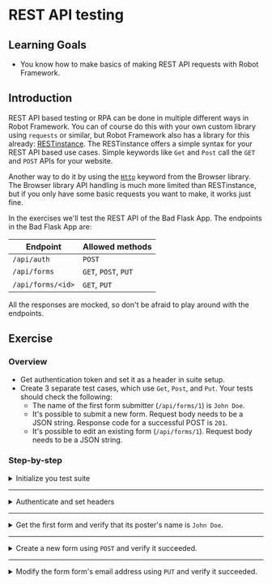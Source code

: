 # REST API testing

## Learning Goals

- You know how to make basics of making REST API requests with Robot Framework.

## Introduction

REST API based testing or RPA can be done in multiple different ways in Robot Framework.
You can of course do this with your own custom library using `requests`
or similar, but Robot Framework also has a library for this already:
[RESTinstance](https://asyrjasalo.github.io/RESTinstance/). The RESTinstance offers
a simple syntax for your REST API based use cases. Simple keywords like `Get` and `Post` call the
`GET` and `POST` APIs for your website.

Another way to do it by using the [`Http`](https://marketsquare.github.io/robotframework-browser/Browser.html#Http) keyword from the Browser library.
The Browser library API handling is much more limited than RESTinstance, but if you only have some basic
requests you want to make, it works just fine.

In the exercises we'll test the REST API of the Bad Flask App. The endpoints in the Bad Flask App
are:

| Endpoint | Allowed methods |
| --- | --- |
| `/api/auth` | `POST` |
| `/api/forms` | `GET`, `POST`, `PUT` |
| `/api/forms/<id>` | `GET`, `PUT` |

All the responses are mocked, so don't be afraid to play around with the endpoints.

## Exercise

### Overview

- Get authentication token and set it as a header in suite setup.
- Create 3 separate test cases, which use `Get`, `Post`, and `Put`. Your tests
should check the following:
  - The name of the first form submitter (`/api/forms/1`) is `John Doe`.
  - It's possible to submit a new form. Request body needs to be a JSON string. Response code for a
  successful POST is `201`.
  - It's possible to edit an existing form (`/api/forms/1`). Request body needs to be a JSON string.

### Step-by-step

<details>
  <summary>Initialize you test suite</summary>

In this exercise we're not going to write very sophisticated Robot Framework, meaning
that we're going to do very simple test cases without doing a resource file separately.
In our `tests` folder, we have a file called `api.robot`. Let's open that up.

> The file resources `../resources/bad_flask_app.robot`. That import is only used with `Browser`
> library. If you're the exercises with `RESTinstance`, the import can be safely ignored. Running the
> suite with an empty resource file will log a warning, but will not affect the outcome of the exercise.

<details>
  <summary>RESTinstance</summary>

We're going to use the RESTinstance library, so we need to import `REST` into our `Settings`
table. RESTinstance requires a URL with the library import to initialize the library to do
queries against that server. We'll test the REST API of the Bad Flask App.
The server is running in `http://localhost:5000`, so let's initialize the library import with that URL.

- Add a library import for `REST` in your `Settings` table.
- Add `http://localhost:5000` as an argument for your library import.

</details> <!-- RESTinstance -->

<details>
  <summary>Browser</summary>

We're going to use the Browser library, so need to import it into our `Settings` table in our resource file.
We'll test the REST API of the Bad Flask App. In order to do that, we're going to need a new browser.
From the Browser library documentation we see that there's two possible keywords for this: `New Browser` and
`New Page`. `New Browser` allows us to specify a browser and whether we want to use headless more or not
along with a bunch of other configurations and `New Page` just opens a new tab on our browser to a URL we
specify. Since we're just using REST API backend, we don't need to see a browser, so we can call `New Page`
directly.

> There's also `Open Browser`, but that's only intended to be used for quick debugging and not for production
> use, so we're not going to use that here.

- Add a library import for `Browser` in your `Settings` table to `bad_flask_app.robot` resource file.
  - (Optional) Also add the import to your `api.robot` test suite file.

Let's create ourselves our first keyword and let's call it `Open Browser To Our Application`. In here, we want
to open our browser to Bad Flask App and verify the page is opened before continuing. We'll use `New Page` to
open our browser in headless mode. The server is running in `http://localhost:5000`, so we'll give that
as a parameter to our `New Page` call.

- Create a new keyword `Open Browser To Our Application` to your resource file.
- Add `New Page` with the parameter `http://localhost:5000` to your keyword.

To verify the page load is complete, we can use `Get Title` to assert
the website title is `Bad Flask App`. Browser library has builtin waiting for all it's keywords, so we don't
need to wait for the page to load before asserting the title. Browser library support Python-like validations
so we can use syntax like `Get Title    ==    Bad Flask App` directly.

> As we're also going to use keywords from Browser library directly in our test suite file, it's best to
> also import `Browser` there. It's not strictly necessary and the tests will work just as fine without it,
> but it allows you to quickly see which libraries your files depend upon without trusting that "some" file
> will resource it eventually.

- Verify that the title is `Bad Flask App`.

As we want our browser to open immediately as our tests begin, let's add it as our suite setup in our
test suite.

- Add `Open Browser To Our Application` as your `Suite Setup` in your test suite file.

</details> <!-- Browser -->

> :bulb: If you're running your server with Docker, you might need to use the Docker-machine's
> IP address instead of `localhost`. You can find the docker-machine IP address by using
> `docker inspect <container_name>`.

</details> <!-- Initialize your test suite -->

---

<details>
  <summary>Authenticate and set headers</summary>

Before we can query any data from Bad Flask App, we need to authenticate to the server.
We only want to authenticate once and use that as the authorization header. This means we
should add this as our `Suite Setup` in our `Settings` table.

- Add a keyword `Authenticate And Set Headers`.
- Add your new keyword as the `Suite Setup`.

> :bulb: When doing exercises with `BROWSER` library, you need to use `Run keywords` as
> your suite setup to run multiple keywords together. Combine multiple keywords using
> `AND` (full upper-case, e.g. `Run Keywords    Log    1    AND    Log    2`).

The endpoint for authentication is `/api/auth` and it allows only `POST` requests.

<details>
  <summary>RESTinstance</summary>

Inside our `Authenticate And Set Headers` keyword, we should call the `Post` keyword to
the authentication endpoint to get the authentication token.

- Use `Post` keyword inside your `Authenticate And Set Headers` with the `/api/auth` endpoint.

The response is a JSON and we should be able to get our data from that object. The easiest way
to do this is to use the `Output` keyword, which logs the request and the response JSONs directly
into the terminal. If we use just `Output` we notice that our token is inside the `body` of the
`response`. We can use standard JSONPath notion `$` to match the base of the response body. We can
also match the path by separating each value with a space, so the body of the response would be
`response body` (name inside the body would be `response body name`, etc.).

`Output` also returns the value we search, so if we search for `response body` (or `$`) we'll
get just our token as a string. We should store that into a variable. Storing return values into variables
works very much the same way as in any programming language, meaning `<variable name>= <variable value>`.
Although we need to follow proper Robot Framework syntax for setting variables as well, so setting a variable
requires `${}` around the variable name and proper usage of whitespace. For example

```robot
${status}=    Output    response status
```

- Use `Output` to store `response body` into a variable.

The final thing is to set our headers for the rest of our requests. We'll use `Set Headers` to
set our token as an authorization bearer header. `Set Headers` takes arguments as regular JSON,
se we can just give our token variable as a `Bearer` to an `Authorization` key.

- Use `Set Headers` to give `{ "Authorization": "Bearer ${token}" }` as your headers inside your
`Authenticate And Set Headers` keyword.

> Note, that `Set Headers` sets the headers for the _entire suite_, so you should avoid
> using that inside your test cases directly if you want to affect all requests in other test cases.
> You can add headers directly to request keywords by using `headers=` argument.

</details> <!-- RESTinstance -->

<details>
  <summary>Browser</summary>

Browser library has
a `Http` keyword, which allows us to do basic API calls with a body and some headers. Inside our
`Authenticate And Set Headers` keyword, we should call the `Http` keyword to the authentication endpoint
by using `POST` as the method.

- Use `Http` to call `/api/auth` and make a `POST` request without a body or headers. Store the return
value as a dictionary variable (`&{response}`).

`Http` returns JSON as a Python dictionary. The authentication token is the `body` of our response.
By storing the return value directly as a dictionary object, we can use the much simpler dot notation
for our dictionary `${dict.key.key.key.value}` instead of `${dict["key"]["key"]["key"]["value"]}`. We can
store our headers as a suite variable, which we can then later use when making other `Http` requests for
our other exercises. Set a suite variable `HEADERS` (upper case, since it's a suite variable) and give it the
value `{"Authorization": "Bearer ${response.body}"}`.

- Use the stored response to set a suite variable with the value `{"Authorization": "Bearer ${response.body}"}`.

> :bulb: If you're getting an error`Resolving variable '${response.body}' failed: AttributeError: 'dict' object has no attribute 'body'` make sure you're storing our response as `&{response}` and **not** as
> `${response}`.

</details> <!-- Browser -->

> :bulb: The correct access token is indeed `NotAGoodToken`, so don't worry if your token looks "funny"
> \- it is intentional.

</details> <!-- Authenticate and set headers -->

---

<details>
  <summary>Get the first form and verify that its poster's name is <code>John Doe</code>.</summary>

Now we're ready to create our first test case. We need to use a `GET` request to get the first form.
We can get it from the endpoint `/api/forms/1` and the response is a JSON with the first user's data.

- Create a new test case named `Get First Form And Verify Poster's Identity`.

<details>
  <summary>RESTinstance</summary>

RESTinstance library keywords are named exactly like the HTTP request. This means you can use `Get`
to make a `GET` request.

- Use `Get` to get the user from the endpoint `/api/forms/1`.

We can now assert that the queried data is what we expect it to be. We'll use the `Output`
keyword again to verify our result. `Output` doesn't verify anything automatically, but
we can query the `response body name` (or `$.name`) to get the name of the poster. When we store it in a
variable, we can simply call `Should Be Equal` to verify that our response is what we expect it
to be. In this case, it's `John Doe`.

- Use `Output` to store `response body name` into a variable.
- Use `Should Be Equal` to verify that your variable is equal to `John Doe`.

We've already verified that our user is what we expect it to be. If we didn't want `Output`
to flood our terminal we could redirect it to a file. Or, we could use `String` to compare
our result without having to use a variable.

> The assertion keywords are always effective on the _last_ query, so you don't need to
> store the result in a variable nor do we need to query the user again to do our assertion.

- Use `String` to verify `response body name` equals to `John Doe`.

> You can also store the return value of `String` into a variable. In this case you need to
> remember that it returns a _list_, and not a string. So for example the following snippet
> would resolve in a test failure:
>
> ```robot
> Get       /api/forms/1
> ${a}=     Output      response body name
> ${b}=     String      response body name
> Should Be Equal         ${a}      ${b}
> ```
>
> The output of the test would be
>
> ```text
> Get First Form And Verify Poster's Identity                           .
> "John Doe"
> Get First Form And Verify Poster's Identity                           | FAIL |
> John Doe != ['John Doe']
> ```

</details> <!-- RESTinstance -->

<details>
  <summary>Browser</summary>

Browser uses the `Http` keyword for all HTTP requests. As the first argument we need the URL and as the second
argument we need the HTTP request method (`GET`). We need to
remember to add our headers separately to our `Http` call.

- Use `Http` to get the user from the endpoint `/api/forms/1` with the `GET` method.
- Use the `${HEADERS}` test variable as the request headers.
- Store the response into a dictionary variable (`&{response}`).

We can now assert that the queried data is what we expect it to be. We can simply use the built in
`Should Be Equal` keyword to verify our `response.body` is `John Doe`.

- Use `Should Be Equal` to verify that your `response.body` equals `John Doe`.

</details>

</details> <!-- Get first form and verify John Doe -->

---

<details>
  <summary>Create a new form using <code>POST</code> and verify it succeeded.</summary>

Again, let's create a new test case. This time, need to make a `POST` request to create a new
form to our website and verify the form creation was successful. The endpoint to create a new form
is `/api/forms`.

- Create a new test case named `Post New Form And Verify Creation Succeeded`.

For our test case, it's enough to specify our form with an `id` and `name`. The data is
regular JSON and it's going to be static, so let's create a variable for that in the
`Variables` table.

- Create a variable `NEW_FORM_DATA` and make it a JSON with an `id` and `name` with values of your choice.

<details>
  <summary>RESTinstance</summary>

As with `GET`, the RESTinstance keyword for `POST` is simply `Post`. We can use our `NEW_FORM_DATA` variable
as the body for our `Post`.

- Use `Post` to the `/api/forms` endpoint.
- Add `NEW_FORM_DATA` variable as a second argument to your `Post`.

We still need to verify that our creation was successful. Again, we can use the `Output` to
get our response and check the `response status` to see that it's `201`. However, this time
the response code is an integer, so we need to use the `Should Be Equal As Integers` keyword.
Similar to `String`, we can also directly evaluate the status code with the `Integer` keyword.

> We could also use `${201}` in `Should Be Equal` to verify the response and `201` are equal.

- Use `Output` to get the `response status` and store it in a variable.
- Use `Should Be Equal As Integers` to verify your response is equal to `201`.
- Use `Integer` to verify your `response status` is equal to `201`.

</details> <!-- RESTinstance -->

<details>
  <summary>Browser</summary>

As with `GET`, we'll use `Http` as our keyword, but this time we'll just use `POST` as
the request method. We can add a body to our `Http` keyword the same way we add headers.
Let's use our `NEW_FORM_DATA` as the body for our `POST` request.

- Use `Http` to the `/api/forms` endpoint and use the `POST` method.
- Use `HEADERS` test variable to set the headers for your request.
- Add a `body` parameter for your `Http` keyword call and give it the value `NEW_FORM_DATA`.
- Store the response into a dictionary variable (`&{response}`).

We still need to verify that our creation was successful. Again, we've stored the response value
to a dictionary. A successful post has the return code of `201`. The response also has an `ok` key,
which is true if the status code is `200`-`299`. We can use either `Should Be Equal As Integers`
to verify our response code is `201` or we can use `Should Be True` to verify `response.ok` is true.

> We could also use `${201}` in `Should Be Equal` to verify the response and `201` are equal.

- Use `Should Be Equal As Integers` to verify your response is equal to `201` or use
`Should Be True` to verify `response.ok`.

</details> <!-- Browser -->

> :bulb: Make the JSON in a single line.
>
> :bulb: The `id` needs to be unique. The API has 2 forms with ids `1` and `2`.

</details> <!-- POST exercise -->

---

<details>
  <summary>Modify the form form's email address using <code>PUT</code> and verify it succeeded.</summary>

It's time for our third test case. This time we're using the `PUT` method to modify the first form
in the `/api/forms/1` endpoint.

> We could also use `/api/forms` and specify an `id` in our payload. Either way we do, `id` is
> mandatory in either of them. If specified in both, the `id` specified by the URL is used.

- Create a new test case named `Modify Form's Email Address And Verify It Succeeded`.

We'll only modify the user's email address, so let's create a variable called `NEW_EMAIL` into our `Variables`
table. It doesn't really matter what the new email is as long as it's different from the old email. So for example
`firstname.lastname@example.com` works in this situation.

- Create a variable `NEW_EMAIL` and make it a JSON with `firstname.lastname@example.com` as the value.

<details>
  <summary>RESTinstance</summary>

As with the previous exercises, we'll just use `Put` as our keyword.

- Use `Put` for endpoint `/api/forms/1`.

First, we need the current email address, so we can compare it to the changed one. Let's use `Get` to get that. Next,
we'll need a JSON payload for our `Put` to change the email address.

- Before `Put`, add a `Get` from the same endpoint.
- Use `String` or `Output` to get the `response body email` and store it in `old` variable.
- Add `NEW_EMAIL` as an argument to `Put`.

Bad Flask App sends the "modified" form as a response. We can use the response directly
to check if the email is different. We need to store the `response body email` again into a
variable and we need to verify the emails are not equal.

- Use `String` our `Output` to get the the `response body email` and store it in `new` variable.
- Use `Should Not Be Equal` to verify that `old` and `new` are not the same.

> :bulb: It doesn't matter if you use `String` or `Output`, but you _must_ use the same
> after `Get` and after `Put`.

</details> <!-- RESTinstance -->

<details>
  <summary>Browser</summary>

It's time for our third test case. This time we're using the `PUT` method to modify the first form
in the `/api/forms/1` endpoint.

- Use `Http` to the `/api/forms/1` endpoint and use the `PUT` method.
- Use `HEADERS` test variable to set the headers for your request.
- Store the response into a dictionary variable (`&{response}`).

First, we need the current email address, so we can compare it to the changed one.
Let's use `GET` to get that.

Since we're using `GET` before our actual `PUT` and we only want the email from that, we can use a
variable with the same name and just overwrite it when we get the `PUT` response.

- Before `PUT`, add a `GET` from the same endpoint.
- Use `HEADERS` test variable to set the headers for your request.
- Store the response into a dictionary variable (`&{response}`).
- Use `Set Variable` to store `response.body.email` into a variable called `old`.
- Add `NEW_EMAIL` as the body to `PUT`.
- Store the response into a dictionary variable (`&{response}`).

Bad Flask App sends the "modified" form as a response. We can use the response directly
to check if the email is different. We need to store the `response.body.email` again into a
variable and we need to verify the emails are not equal.

- Use `Set Variable` to store `response.body.email` into a variable calle `new`.
- Use `Should Not Be Equal` to verify that `old` and `new` are not the same.

</details> <!-- Browser -->

> If you want to check the response status of your `PUT`  request as well, it should be `200`.

</details> <!-- PUT exercise -->
